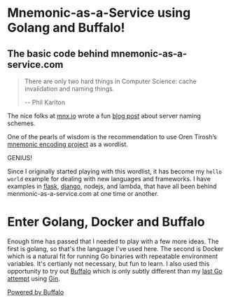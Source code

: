 # Mnemonic-as-a-Service using Golang and Buffalo!

## The basic code behind mnemonic-as-a-service.com

>There are only two hard things in Computer Science: cache invalidation and naming things.
>
>-- Phil Karlton

The nice folks at [mnx.io](http://mnx.io/) wrote a fun [blog post](http://mnx.io/blog/a-proper-server-naming-scheme/) about server naming schemes.

One of the pearls of wisdom is the recommendation to use Oren Tirosh’s [mnemonic encoding project](http://web.archive.org/web/20090918202746/http://tothink.com/mnemonic/wordlist.html) as a wordlist.

GENIUS!

Since I originally started playing with this wordlist, it has become my ```hello world``` example for dealing with new languages and frameworks.  I have examples in [flask](https://github.com/alexlovelltroy/mnemonic-as-a-service), [django](https://github.com/alexlovelltroy/django_mnemonic), nodejs, and lambda, that have all been behind menmonic-as-a-service.com at one time or another.

# Enter Golang, Docker and Buffalo

Enough time has passed that I needed to play with a few more ideas.  The first is golang, so that's the language I've used here.  The second is Docker which is a natural fit for running Go binaries with repeatable environment variables.  It's certianly not necessary, but fun to learn.  I also used this opportunity to try out [Buffalo](http://gobuffalo.io) which is only subtly different than my [last Go attempt](https://github.com/alexlovelltroy/mnemonic-gin) using [Gin](https://gin-gonic.github.io/gin/).  

[Powered by Buffalo](http://gobuffalo.io)
